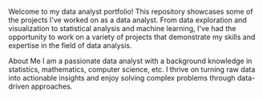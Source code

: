 Welcome to my data analyst portfolio! 
This repository showcases some of the projects I've worked on as a data analyst. From data exploration and visualization to statistical analysis and machine learning, I've had the opportunity to work on a variety of projects that demonstrate my skills and expertise in the field of data analysis.

About Me
I am a passionate data analyst with a  background knowledge in statistics, mathematics, computer science, etc. I thrive on turning raw data into actionable insights and enjoy solving complex problems through data-driven approaches.
